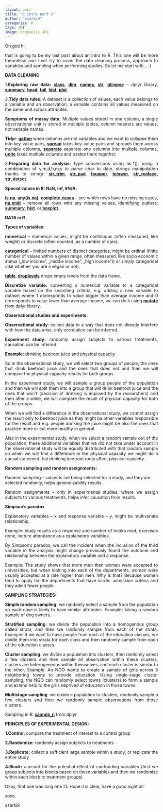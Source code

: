 ```yaml
---
layout: post
title: "R intro part 2"
author: "szarki9"
categories: R
tags: [R]
image: brussels1.JPG
---
```

<p>Oh god hi,</p><p align="justify">that is going to be my last post
about an intro to R. This one will be more theoretical and I will try to cover the data cleaning process, approach to variables and sampling when performing
studies. So let me start with… :)</p><p><b>DATA CLEANING </b></p><p align="justify">1.<b>Exploring raw data:</b> <b><a href="https://www.rdocumentation.org/packages/base/versions/3.6.1/topics/class">class</a></b>,
<b><a href="https://www.rdocumentation.org/packages/base/versions/3.6.1/topics/dim">dim</a></b>,
<b><a href="https://www.rdocumentation.org/packages/base/versions/3.6.1/topics/names">names</a></b>,
<b><a href="https://www.rdocumentation.org/packages/utils/versions/3.6.1/topics/str">str</a></b>,
<b><a href="https://www.rdocumentation.org/packages/tibble/versions/1.4.2/topics/glimpse">glimpse</a></b>
– dplyr library, <b><a href="https://www.rdocumentation.org/packages/base/versions/3.6.1/topics/summary">summary</a></b>,
<b><a href="https://www.rdocumentation.org/packages/utils/versions/3.6.1/topics/head">head</a></b>,
<b><a href="https://www.rdocumentation.org/packages/utils/versions/3.6.1/topics/head">tail</a></b>,
<b><a href="https://www.rdocumentation.org/packages/graphics/versions/3.6.1/topics/hist">hist</a></b>,
<b><a href="https://www.rdocumentation.org/packages/graphics/versions/3.6.1/topics/plot">plot</a></b>.</p><p align="justify">2.<b>Tidy data rules:</b> A dataset is a collection of
values, each value belongs to a variable and an observation, a variable
contains all values measured on the same unit across attributes. </p><p align="justify"><b>Symptoms of messy data</b>: Multiple
values stored in one column, a single observational unit is stored in multiple
tables, column headers are values, not variable names. </p><p align="justify"><b>Tidyr</b>: <b><a href="https://www.rdocumentation.org/packages/tidyr/versions/0.8.3/topics/gather">gather</a>
</b>when columns are not variables and we want to collapse them into key-value
pairs, <b><a href="https://www.rdocumentation.org/packages/tidyr/versions/0.8.3/topics/spread">spread</a></b>
takes key-value pairs and spreads them across multiple columns, <b><a href="https://www.rdocumentation.org/packages/tidyr/versions/0.8.3/topics/separate">separate</a></b>
separate one columns into multiple columns, <b><a href="https://www.rdocumentation.org/packages/tidyr/versions/0.8.3/topics/unite">unite</a></b>
takes multiple columns and pastes them together.</p><p align="justify">3.<b>Preparing data for analysis:</b> type conversions
using as.*(), using a combination of y,m,d,h,m,s to parse char to date, strings
manipulation thanks to stringr: <b><a href="https://www.rdocumentation.org/packages/stringr/versions/1.4.0/topics/str_trim">str_trim</a></b>,
<b><a href="https://www.rdocumentation.org/packages/stringr/versions/1.4.0/topics/str_pad">str_pad</a></b>,
<b><a href="https://www.rdocumentation.org/packages/base/versions/3.6.1/topics/chartr">toupper</a></b>,
<b><a href="https://www.rdocumentation.org/packages/base/versions/3.6.1/topics/chartr">tolower</a></b>,
<b><a href="https://www.rdocumentation.org/packages/stringr/versions/1.4.0/topics/str_replace">str_replace</a></b>,
<b><a href="https://www.rdocumentation.org/packages/stringr/versions/1.4.0/topics/str_detect">str_detect</a></b>.
</p><p><b>Special values in R: NaN, Inf, #N/A.</b></p><p align="justify"><b><a href="https://www.rdocumentation.org/packages/base/versions/3.6.1/topics/NA">is.na</a></b>,
<b><a href="https://www.rdocumentation.org/packages/base/versions/3.6.1/topics/any">any(is.na)</a></b>,
<b><a href="https://www.rdocumentation.org/packages/stats/versions/3.6.1/topics/complete.cases">complete.cases</a></b>
– see which rows have no missing cases, <b><a href="https://www.rdocumentation.org/packages/data.table/versions/1.12.6/topics/na.omit.data.table">na.omit</a>
</b>– remove all rows with any missing values, identifying outliers: <b><a href="https://www.rdocumentation.org/packages/base/versions/3.6.1/topics/summary">summary</a></b>,
<b><a href="https://www.rdocumentation.org/packages/graphics/versions/3.6.1/topics/hist">hist</a></b>,
or<b><a href="https://www.rdocumentation.org/packages/graphics/versions/3.6.1/topics/boxplot">
boxplot</a></b>.</p><p align="justify"><b>DATA in R</b></p><p align="justify"><b>Types of variables:</b></p><p align="justify"><b>numerical</b> – numerical values, might be continuous (often measured,
like weight) or discrete (often counted, as a number of cars).</p><p align="justify"><b>categorical</b> – limited numbers of distinct categories, might be
ordinal (finite number of values within a given range, often measured, like socio
economic status („low income”, „middle income”, „high income”)) or simply
categorical (like whether you are a vegan or not).</p><p align="justify"><b><a href="https://www.rdocumentation.org/packages/base/versions/3.6.1/topics/table">table</a></b>,
<b><a href="https://www.rdocumentation.org/packages/base/versions/3.6.1/topics/droplevels">droplevels</a></b>
drops empty levels from the data frame.</p><p align="justify"><b>Discretize variable:</b> converting a numerical variable to a
categorical variable based on the searching criteria, e.g. adding a new variable
to dataset where 1 corresponds to value bigger than average income and 0
corresponds to value lower than average income, we can do it using <b><a href="https://www.rdocumentation.org/packages/dplyr/versions/0.7.8/topics/mutate">mutate</a></b>
from dplyr library.</p><p align="justify"><b>Observational studies and experiments: </b></p><p align="justify"><b>Observational study</b>: collect data in a way that does not directly
interfere with how the data arise, only correlation can be inferred.</p><p align="justify"><b>Experiment study:</b> randomly assign subjects to various treatments,
causation can be inferred.</p><p align="justify"><b>Example</b>: drinking beetroot juice and physical capacity</p><p align="justify">So in the observational study, we will
select two groups of people, the ones that drink beetroot juice and the ones
that does not and then we will compare the physical capacity results for both
groups.</p><p align="justify">In the experiment study, we will sample
a group people of the population and then we will split them into a group that
will drink beetroot juice and the ones that won't (decision of drinking is
imposed by the researchers) and then after a while, we will compare the result
of physical capacity for both of the groups.</p><p align="justify">When we will find a difference in the observational study, we cannot assign the result only to beetroot juice as they
might be other variables responsible for the result and e.g. people drinking the
juice might be also the ones that practice more or eat more healthy in general.</p><p align="justify">Also in the experimental study, when
we select a random sample out of the population, these additional variables that
we did not take under account in the observational study will be equally distributed
with that random sample so when we will find a difference in the physical capacity we
might do a causal statement that drinking beetroot roots affect physical
capacity.</p><p align="justify"><b>Random sampling and random assignments:</b></p><p>Random sampling – subjects are
being selected for a study, and they are selected randomly, helps
generalizability results.</p><p align="justify">Random assignments – only in
experimental studies, where we assign subjects to various treatments, helps
infer causation from results.</p><p align="justify"><b>Simpson’s paradox</b></p><p align="justify">Explanatory variables – x and
response variable – y, might be multivariate relationship. </p><p align="justify">Example: study results as a
response and number of books read, exercises done, lecture attendance as a
explanatory variables.</p><p align="justify">By Simpson’s paradox, we call the incident
when the inclusion of the third variable in the analysis might change previously
found the outcome and relationship between the explanatory variable and a response. </p><p align="justify">Example: The study shows that more
men then women were accepted to universities, but when looking into each of the
departments, women were usually accepted at a rate higher than men. Why is that?
Because women tend to apply for the departments that have harder admission criteria
and they admit fewer people.</p><p align="justify"><b>SAMPLING STRATEGIES:</b></p><p align="justify"><b>Simple random sampling:</b> we randomly select a sample from the
population so each case is likely to have similar attributes. Example: taking a random sample of dog owners.</p><p align="justify"><b>Stratified sampling:</b> we divide the population into a homogenous group
called strata, and then we randomly sample from each of the strata. Example: if
we want to have people from each of the education classes, we divide them into strata
for each class and then randomly sample from each of the education classes.</p><p align="justify"><b>Cluster sampling</b>: we divide a population into clusters, then randomly
select a few clusters and then sample all observation within these clusters, clusters
are heterogeneous within themselves, and each cluster is similar to the other.
Example: An NGO wants to create a sample of girls across 5 neighboring towns to
provide education. Using single-stage cluster sampling, the NGO can randomly
select towns (clusters) to form a sample and extend help to the girls deprived
of education in those towns.</p><p align="justify"><b>Multistage sampling</b>: we divide a population to clusters, randomly
sample a few clusters and then we randomly sample observations from those clusters.</p><p align="justify">Sampling in R: <b><a href="https://www.rdocumentation.org/packages/dplyr/versions/0.7.8/topics/sample">sample_n</a></b>
from dplyr.</p><p align="justify"><b>PRINCIPLES OF EXPERIMENTAL DESIGN:</b></p><p><b>1.</b><b>Control:</b>
compare the treatment of interest to a control group</p><p align="justify"><b>2.</b><b>Randomize:</b>
randomly assign subjects to treatments</p><p align="justify"><b>3.</b><b>Replicate:</b>
collect a sufficient large sample within a study, or replicate the entire study</p><p align="justify"><b>4.</b><b>Block:</b>
account for the potential effect of confunding variables (first we group
subjects into blocks based on these variables and then we randomize within each
block to treatment groups)</p><p align="justify">Okay, that one was long one :D. Hope it is clear, have a good night all!</p><p>xoxo,</p><p>szarki9</p>